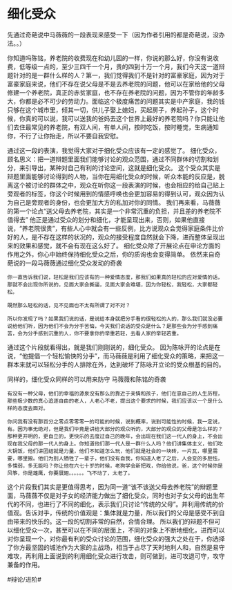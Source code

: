 # 细化受众
先通过奇葩说中马薇薇的一段表现来感受一下（因为作者引用的都是奇葩说，没办法。。）

你知道吗陈铭，养老院的收费现在和幼儿园的一样，你说的那么好，你没有说收费，低等级一点的，至少三四千一个月，贵的四到十万一个月，我们今天这一道辩题针对的是一群什么样的人？第一，我们觉得我们不是针对的富豪家庭，因为对于富豪家庭来说，他们不存在说父母是不是去养老院的问题，他可以在家给他的父母修建一个养老院，真正的赤贫家庭，也不存在养老院的问题，因为不管你的年龄多大，你都是必不可少的劳动力。面临这个极度痛苦的问题其实是中产家庭，我的钱只够在这个城市里，倾其一切，供儿子娶上媳妇，买起房子，养起孙子，这个时候，你真的可以说，我可以送我的爸妈去这个世界上最好的养老院吗？你只能让他们去住最常见的养老院，有双人间，有单人间，按时吃饭，按时睡觉，生病通知你，不行了让你抬走，所以不要自我安慰。

通过这一段的表演，我觉得大家对于细化受众应该有一定的感觉了。
细化受众，顾名思义：把一道辩题里面我们能够讨论的观众范围，通过不同群体的切割和划分，来引导出，某种对自己有利的讨论空间，这就是细化受众。
这个受众其实是辩题里面能够讨论得到的人物，当你在用细化受众的时候，听众本能的反应是，脱离这个被讨论的群体之中，观众在听你这一段表演的时候，也会相应的给自己贴上旁观者的标签，你这个时候用到的情感呼唤也会更加容易的得到认可，观众因为认为自己是旁观者的身份，也会更加大方的私加对你的同情。
我们再来看，马薇薇的第一个论点“送父母去养老院，其实是一个非常沉重的负担，并且差的养老院不值得去”
他正是通过受众的划分和细化，才能呈现出来，否则，如果他直接说，“养老院很贵”，有些人心中就会有一些反例，比方说观众会觉得家庭条件比价好的人，是不存在这样的状况的，观众的接受程度自然就会下降，进而整体呈现出来的效果和感觉，就不会有现在这么好了。
细化受众除了开展论点在申论方面的作用之外，你心中始终保持细化受众之后，你的质询也会变得简单。
依然来自奇葩说的一段马薇薇通过细化受众发动的奇袭

```马薇薇：
你一直告诉我们说，轻松是我们应该有的一种爱情态度，那我们如果真的轻松的应对爱情的话，那就不会出现你所说的，见面大家会撕逼，见面大家会难堪，因为你轻松，我轻松，大家都轻松。
```
```陈咏开：
既然那么轻松的话，见不见面也不太有所谓了对不对？
```
```马薇薇：
所以你发现了吗？如果我们说的话，是说给本身就把分手看的很轻松的人的，那么我们就没必要说给他们听，因为他们不会为分手苦恼，今天我们说话的受众是什么？是那些会为分手感到痛苦，会为分手感到沉重的人，你不要拿你的举重若轻，去看人家的举轻若重。
```

通过这个片段就看得出，就是我们刚刚说的，细化受众。
因为陈咏开的论点是在说，“他提倡一个轻松愉快的分手”，而马薇薇是利用了细化受众的策略，来把这一群本来就可以轻松分手的人排除在外，达到破坏了陈咏开立论的受众根基的目的。

同样的，细化受众同样的可以用来防守
马薇薇和陈铭的奇袭

```陈铭：
有没有一种父母，他们的幸福的源泉没有那么的靠近于亲情和孩子，他们在意自己的人生历程，那些极少数的真心追逐自由的老人，人老心不老，提出这个要求的时候，我们应该以一个是什么样的态度去面对。
```
```马薇薇：
你问我有没有那百分之零点零零零一的可能的时候，说到概率，说到可能性的时候，我一定说，有。因为事无绝对，但是我们毕竟是讲给大部分的观众听的，大部分的观众的父母是怎么样的？那种更开明的，更自立的，更快乐的去度过自己的晚年，会出现在我们这一代人的身上，不会出现在我父母的那一代人的身上。你知道他们那一代人是一群什么人吗？他们讲集体主义，他们吃大锅饭，他们讲团结就是力量，他们不知道怎么玩，他们就是社会的一块砖，一片瓦，哪里需要，哪里搬。他们为别人牺牲了一辈子，他们没有自我，你知道人老了之后，人会变的多胆怯，多懦弱，多无能吗？你让他在六七十岁的时候，老狗学会新把戏，你给他说，爸，这个时候你是风筝，你是雄鹰，你要展翅。。。。。。飞不动了，太老了。
```
这个片段我们其实是更值得思考，因为同一道“该不该送父母去养老院”的辩题里面，马薇薇不仅是对子女的经济能力做出了细化受众，同时也对子女父母的出生年代的不同，也进行了不同的细化，表示我们只讨论“传统的父母”。并利用传统的价值观。告诉对手，传统的价值观是：集体就是力量，所以我们的父母是感受不到自由带来的快乐的。这一段的切割非常的自然，合情合理。
所以我们的辩题不但可以细化受众一次，甚至可以在不同的层面上，不同的对象上不断地细化，进而可以对你呈现一个，对你最有利的受众讨论的范围，细化受众的强大之处在于，你选择了你方最坚固的城池作为大家的主战场，相当于占尽了天时地利人和，自然是易守难攻，再利用上面说到的利用细化受众进行攻击，则可做到，进可攻退可守，攻守兼备的作用。

#辩论/进阶#